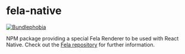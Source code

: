 # fela-native

<a href="https://bundlephobia.com/result?p=fela-native@latest"><img alt="Bundlephobia" src="https://img.shields.io/bundlephobia/min/fela-native.svg"></a>

NPM package providing a special Fela Renderer to be used with React Native.
Check out the [Fela repository](https://github.com/rofrischmann/fela) for further information.
